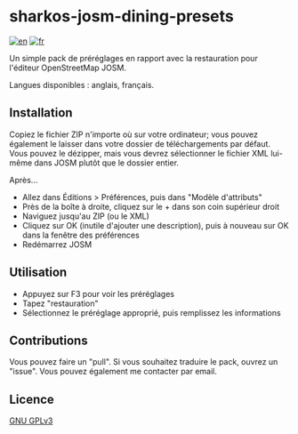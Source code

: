 # sharkos-josm-dining-presets
[![en](https://img.shields.io/badge/lang-en-blue.svg)](https://github.com/jonatasemidio/multilanguage-readme-pattern/blob/master/README.md)
[![fr](https://img.shields.io/badge/lang-fr-green.svg)](https://github.com/jonatasemidio/multilanguage-readme-pattern/blob/master/README-FR.md)

Un simple pack de préréglages en rapport avec la restauration pour l'éditeur OpenStreetMap JOSM.

Langues disponibles : anglais, français.

## Installation
Copiez le fichier ZIP n'importe où sur votre ordinateur; vous pouvez également le laisser dans votre dossier de téléchargements par défaut.
Vous pouvez le dézipper, mais vous devrez sélectionner le fichier XML lui-même dans JOSM plutôt que le dossier entier.

Après...
* Allez dans Éditions > Préférences, puis dans "Modèle d'attributs"
* Près de la boîte à droite, cliquez sur le + dans son coin supérieur droit
* Naviguez jusqu'au ZIP (ou le XML)
* Cliquez sur OK (inutile d'ajouter une description), puis à nouveau sur OK dans la fenêtre des préférences
* Redémarrez JOSM

## Utilisation
* Appuyez sur F3 pour voir les préréglages
* Tapez "restauration"
* Sélectionnez le préréglage approprié, puis remplissez les informations

## Contributions
Vous pouvez faire un "pull". Si vous souhaitez traduire le pack, ouvrez un "issue".
Vous pouvez également me contacter par email.

## Licence
[GNU GPLv3](https://choosealicense.com/licenses/gpl-3.0/#)
